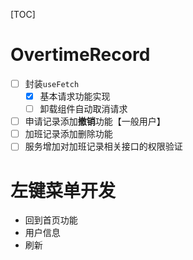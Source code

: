 [TOC]

# OvertimeRecord
- [ ] 封装`useFetch`
    - [x] 基本请求功能实现
    - [ ] 卸载组件自动取消请求
- [ ] 申请记录添加**撤销**功能【一般用户】
- [ ] 加班记录添加删除功能
- [ ] 服务增加对加班记录相关接口的权限验证

# 左键菜单开发
- 回到首页功能
- 用户信息
- 刷新

